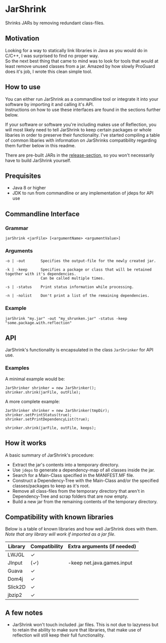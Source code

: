 # JarShrink
Shrinks JARs by removing redundant class-files.

## Motivation

Looking for a way to statically link libraries in Java as you would do in C/C++, I was surprised to find no proper way. <br>
So the next best thing that came to mind was to look for tools that would at least remove unused classes from a jar. Amazed by how slowly ProGuard does it's job, I wrote this clean simple tool.

## How to use

You can either run JarShrink as a commandline tool or integrate it into your software by importing it and calling it's API.<br>
Instructions on how to use these interfaces are found in the sections further below.

If your software or software you're including makes use of Reflection, you will most likely need to tell JarShrink to keep certain packages or whole libaries in order to preserve their functionality. I've started compiling a table of common libaries with information on JarShrinks compatibility regarding them further below in this readme.

There are pre-built JARs in the [release-section](https://github.com/Deconimus/JarShrink/releases), so you won't necessarily have to build JarShrink yourself.

## Prequisites

 - Java 8 or higher
 - JDK to run from commandline or any implementation of jdeps for API use

## Commandline Interface

### Grammar

    jarShrink <jarFile> [<argumentName> <argumentValue>]
     
### Arguments

    -o | -out       Specifies the output-file for the newly created jar.
    
    -k | -keep      Specifies a package or class that will be retained together with it's dependencies. 
                    Can be called multiple times.
                    
    -s | -status    Print status information while processing.
    
    -n | -nolist    Don't print a list of the remaining dependencies.
    
### Example

    jarShrink "my.jar" -out "my_shrunken.jar" -status -keep "some.package.with.reflection"
    
## API

JarShrink's functionality is encapsulated in the class `JarShrinker` for API use.

### Examples

A minimal example would be:

    JarShrinker shrinker = new JarShrinker();
    shrinker.shrink(jarFile, outFile);

A more complete example:

    JarShrinker shrinker = new JarShrinker(tmpDir);
    shrinker.setPrintStatus(true);
    shrinker.setPrintDependencyList(true);
    
    shrinker.shrink(jarFile, outFile, keeps);
   

## How it works

A basic summary of JarShrink's procedure:

 - Extract the jar's contents into a temporary directory.
 - Use `jdeps` to generate a dependency-map of all classes inside the jar.
 - Search for a Main-Class specified in the MANIFEST.MF file.
 - Construct a Dependency-Tree with the Main-Class and/or the specified classes/packages to keep as it's root.
 - Remove all class-files from the temporary directory that aren't in Dependency-Tree and scrap folders that are now empty.
 - Build a new jar from the remaining contents of the temporary directory.
 
## Compatibility with known libraries

Below is a table of known libraries and how well JarShrink does with them.<br>
_Note that any library will work if imported as a jar file._

Library | Compatibility | Extra arguments (if needed)
--------|---------------|----------------------------
LWJGL | ✓ | 
JInput | (✓) | -keep net.java.games.input
Guava | ✓ | 
Dom4j | ✓ | 
Slick2D | ✓ | 
jbzip2 | ✓ | 


## A few notes

 - JarShrink won't touch included .jar files. This is not due to lazyness but to retain the ability to make sure that libraries, that make use of reflection will still keep their full functionality.
